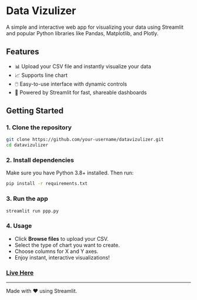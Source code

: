# Data Vizulizer

A simple and interactive web app for visualizing your data using Streamlit and popular Python libraries like Pandas, Matplotlib, and Plotly.

## Features
- 📊 Upload your CSV file and instantly visualize your data
- 📈 Supports line chart
- 🖱️ Easy-to-use interface with dynamic controls
- 🚀 Powered by Streamlit for fast, shareable dashboards

## Getting Started

### 1. Clone the repository
```sh
git clone https://github.com/your-username/datavizulizer.git
cd datavizulizer
```

### 2. Install dependencies
Make sure you have Python 3.8+ installed. Then run:
```sh
pip install -r requirements.txt
```

### 3. Run the app
```sh
streamlit run ppp.py
```

### 4. Usage
- Click **Browse files** to upload your CSV.
- Select the type of chart you want to create.
- Choose columns for X and Y axes.
- Enjoy instant, interactive visualizations!

### [Live Here ](https://stdatavizul.streamlit.app/)

---
Made with ❤️ using Streamlit.
